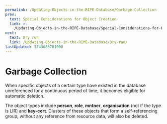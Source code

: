 ```yaml
---
permalink: /Updating-Objects-in-the-RIPE-Database/Garbage-Collection
prev:
  text: Special Considerations for Object Creation
  link: >-
    /Updating-Objects-in-the-RIPE-Database/Special-Considerations-for-Object-Creation/
next:
  text: Dry run
  link: /Updating-Objects-in-the-RIPE-Database/Dry-run/
lastUpdated: 1743685701000
---
```


# Garbage Collection
When specific objects of a certain type have existed in the database unreferenced for a continuous period of time, it becomes eligible for automatic deletion.

The object types include **person**, **role**, **mntner**, **organisation** (not if the type is LIR) and **key-cert**. Clusters of these objects that form a self-referencing group, without any reference from resource data, will also be deleted.
